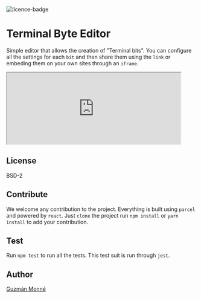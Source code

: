 ![licence-badge](https://img.shields.io/github/license/guzmonne/terminal-byte-editor)

# Terminal Byte Editor

Simple editor that allows the creation of "Terminal bits". You can configure all the settings for each `bit` and then share them using the `link` or embeding them on your own sites through an `iframe`.

<iframe src="https://terminalbyte.cloud?commands=ZWNobyAiV2VsY29tZSB0byBUZXJtaW5hbCBCeXRlISI&outputs=IldlbGNvbWUgdG8gVGVybWluYWwgQnl0ZSEi&prompt=true&gradient=random&padding=2&size=18&minSize=12&maxSize=24&id=1192" width="460" height="190"></iframe>

## License

BSD-2

## Contribute

We welcome any contribution to the project. Everything is built using `parcel` and powered by `react`. Just `clone` the project run `npm install` or `yarn install` to add your contribution.

## Test

Run `npm test` to run all the tests. This test suit is run through `jest`.

## Author

[Guzmán Monné](htttps://twitter.com/guzmonne)